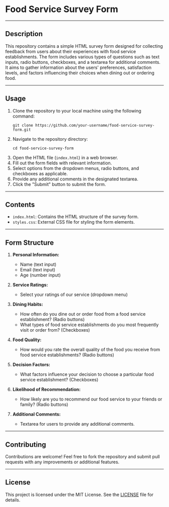 
# Food Service Survey Form

---

## Description
This repository contains a simple HTML survey form designed for collecting feedback from users about their experiences with food service establishments. The form includes various types of questions such as text inputs, radio buttons, checkboxes, and a textarea for additional comments. It aims to gather information about the users' preferences, satisfaction levels, and factors influencing their choices when dining out or ordering food.

---

## Usage
1. Clone the repository to your local machine using the following command:
   ```
   git clone https://github.com/your-username/food-service-survey-form.git
   ```
2. Navigate to the repository directory:
   ```
   cd food-service-survey-form
   ```
3. Open the HTML file (`index.html`) in a web browser.
4. Fill out the form fields with relevant information.
5. Select options from the dropdown menus, radio buttons, and checkboxes as applicable.
6. Provide any additional comments in the designated textarea.
7. Click the "Submit" button to submit the form.

---

## Contents
- `index.html`: Contains the HTML structure of the survey form.
- `styles.css`: External CSS file for styling the form elements.

---

## Form Structure
1. **Personal Information:**
   - Name (text input)
   - Email (text input)
   - Age (number input)

2. **Service Ratings:**
   - Select your ratings of our service (dropdown menu)

3. **Dining Habits:**
   - How often do you dine out or order food from a food service establishment? (Radio buttons)
   - What types of food service establishments do you most frequently visit or order from? (Checkboxes)

4. **Food Quality:**
   - How would you rate the overall quality of the food you receive from food service establishments? (Radio buttons)

5. **Decision Factors:**
   - What factors influence your decision to choose a particular food service establishment? (Checkboxes)

6. **Likelihood of Recommendation:**
   - How likely are you to recommend our food service to your friends or family? (Radio buttons)

7. **Additional Comments:**
   - Textarea for users to provide any additional comments.

---

## Contributing
Contributions are welcome! Feel free to fork the repository and submit pull requests with any improvements or additional features.

---

## License
This project is licensed under the MIT License. See the [LICENSE](LICENSE) file for details.
